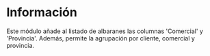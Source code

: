 Información
===========

Este módulo añade al listado de albaranes las columnas 'Comercial' y
'Provincia'.
Además, permite la agrupación por cliente, comercial y provincia.